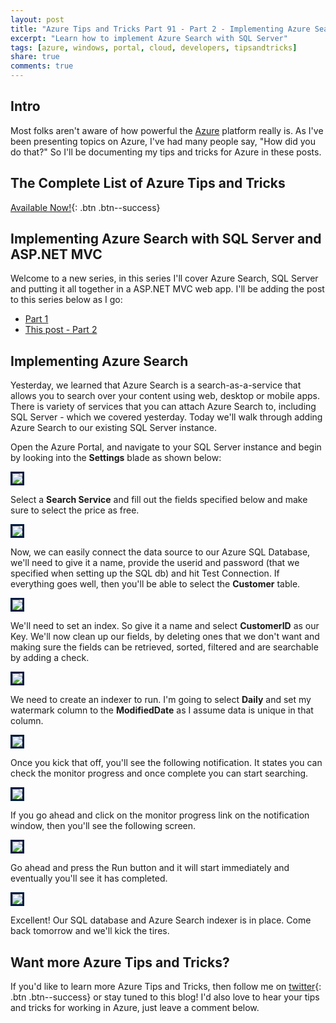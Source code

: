 ```yaml
---
layout: post
title: "Azure Tips and Tricks Part 91 - Part 2 - Implementing Azure Search with SQL Server"
excerpt: "Learn how to implement Azure Search with SQL Server"
tags: [azure, windows, portal, cloud, developers, tipsandtricks]
share: true
comments: true
---
```


## Intro

Most folks aren't aware of how powerful the [Azure](http://www.azure.com) platform really is. As I've been presenting topics on Azure, I've had many people say, "How did you do that?" So I'll be documenting my tips and tricks for Azure in these posts.

## The Complete List of Azure Tips and Tricks

[Available Now!](https://michaelcrump.net/azure-tips-and-tricks-complete-list/){: .btn .btn--success} 

## Implementing Azure Search with SQL Server and ASP.NET MVC

Welcome to a new series, in this series I'll cover Azure Search, SQL Server and putting it all together in a ASP.NET MVC web app. I'll be adding the post to this series below as I go:

* [Part 1](http://www.michaelcrump.net/azure-tips-and-tricks90/)
* [This post - Part 2](http://www.michaelcrump.net/azure-tips-and-tricks91/)


## Implementing Azure Search

Yesterday, we learned that Azure Search is a search-as-a-service that allows you to search over your content using web, desktop or mobile apps. There is variety of services that you can attach Azure Search to, including SQL Server - which we covered yesterday. Today we'll walk through adding Azure Search to our existing SQL Server instance. 

Open the Azure Portal, and navigate to your SQL Server instance and begin by looking into the  **Settings** blade as shown below:

<img style="border:3px solid #021a40" src="/files/azuresearchsql1.png">

Select a **Search Service** and fill out the fields specified below and make sure to select the price as free. 

<img style="border:3px solid #021a40" src="/files/azuresearchsql2.png">

Now, we can easily connect the data source to our Azure SQL Database, we'll need to give it a name, provide the userid and password (that we specified when setting up the SQL db) and hit Test Connection. If everything goes well, then you'll be able to select the **Customer** table.

<img style="border:3px solid #021a40" src="/files/azuresearchsql3.png">

We'll need to set an index. So give it a name and select **CustomerID** as our Key. We'll now clean up our fields, by deleting ones that we don't want and making sure the fields can be retrieved, sorted, filtered and are searchable by adding a check. 

<img style="border:3px solid #021a40" src="/files/azuresearchsql4.png">

We need to create an indexer to run. I'm going to select **Daily** and set my watermark column to the **ModifiedDate** as I assume data is unique in that column. 

<img style="border:3px solid #021a40" src="/files/azuresearchsql5.png">

Once you kick that off, you'll see the following notification. It states you can check the monitor progress and once complete you can start searching. 

<img style="border:3px solid #021a40" src="/files/azuresearchsql6.png">

If you go ahead and click on the monitor progress link on the notification window, then you'll see the following screen.

<img style="border:3px solid #021a40" src="/files/azuresearchsql7.png">

Go ahead and press the Run button and it will start immediately and eventually you'll see it has completed. 

<img style="border:3px solid #021a40" src="/files/azuresearchsql8.png">

Excellent! Our SQL database and Azure Search indexer is in place. Come back tomorrow and we'll kick the tires. 

## Want more Azure Tips and Tricks?

If you'd like to learn more Azure Tips and Tricks, then follow me on [twitter](http://twitter.com/mbcrump){: .btn .btn--success} or stay tuned to this blog! I'd also love to hear your tips and tricks for working in Azure, just leave a comment below. 